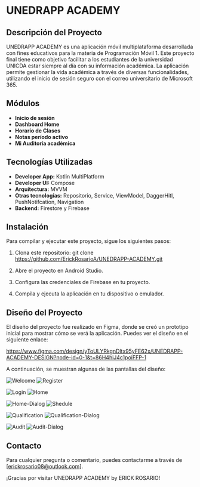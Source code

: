 # UNEDRAPP ACADEMY

## Descripción del Proyecto

UNEDRAPP ACADEMY es una aplicación móvil multiplataforma desarrollada con fines educativos para la materia de Programación Móvil 1. Este proyecto final tiene como objetivo facilitar a los estudiantes de la universidad UNICDA estar siempre al día con su información académica. La aplicación permite gestionar la vida académica a través de diversas funcionalidades, utilizando el inicio de sesión seguro con el correo universitario de Microsoft 365.

## Módulos

- **Inicio de sesión**
- **Dashboard Home**
- **Horario de Clases**
- **Notas período activo**
- **Mi Auditoría académica**

## Tecnologías Utilizadas

- **Developer App:** Kotlin MultiPlatform
- **Developer UI:** Compose
- **Arquitectura:** MVVM
- **Otras tecnologías:** Repositorio, Service, ViewModel, DaggerHitl, PushNotifcation, Navigation
- **Backend:** Firestore y Firebase

## Instalación

Para compilar y ejecutar este proyecto, sigue los siguientes pasos:

1. Clona este repositorio:
   git clone https://github.com/ErickRosarioA/UNEDRAPP-ACADEMY.git

2. Abre el proyecto en Android Studio.
3. Configura las credenciales de Firebase en tu proyecto.
4. Compila y ejecuta la aplicación en tu dispositivo o emulador.

## Diseño del Proyecto
El diseño del proyecto fue realizado en Figma, donde se creó un prototipo inicial para mostrar cómo se verá la aplicación. Puedes ver el diseño en el siguiente enlace:

   https://www.figma.com/design/yToULYRkgnDltx95yFE62x/UNEDRAPP-ACADEMY-DESIGN?node-id=0-1&t=86H4hiJ4c1poiFFP-1

A continuación, se muestran algunas de las pantallas del diseño:

![Welcome](https://github.com/user-attachments/assets/094dfdcf-eb7b-427e-ae65-6d46cd3b8e8c)
![Register](https://github.com/user-attachments/assets/116f5b5d-b585-42f6-a2c4-0557632e8bae)

![Login](https://github.com/user-attachments/assets/935489f3-f5c4-463a-a363-22c9dfcaa584)
![Home](https://github.com/user-attachments/assets/85056a15-b3f6-40e5-aeba-e9109d039148)

![Home-Dialog](https://github.com/user-attachments/assets/da385533-48d4-4e86-8574-4604b2a6e6ce)
![Shedule](https://github.com/user-attachments/assets/b1c4ac6c-e294-4e20-a133-12c3625307cf)

![Qualification](https://github.com/user-attachments/assets/66e2bfeb-41e4-4c82-96d3-2419b5273206)
![Qualification-Dialog](https://github.com/user-attachments/assets/a4d1ef1a-556b-46ef-a152-92171bf5b90d)

![Audit](https://github.com/user-attachments/assets/df75c627-8ae9-44d1-ae5e-2449ad2d9e3f)
![Audit-Dialog](https://github.com/user-attachments/assets/1ee9310c-fde1-49a2-b28f-e07941bfd157)


## Contacto

Para cualquier pregunta o comentario, puedes contactarme a través de [erickrosario08@outlook.com].

¡Gracias por visitar UNEDRAPP ACADEMY by ERICK ROSARIO!
